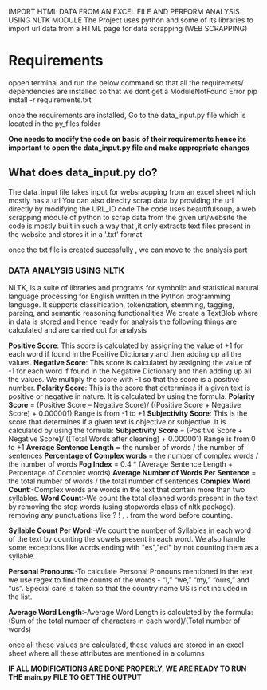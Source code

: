 <h>IMPORT HTML DATA FROM AN EXCEL FILE AND PERFORM ANALYSIS USING NLTK MODULE</h>
The Project uses python and some of its libraries to import url data from a HTML page for data scrapping (WEB SCRAPPING)

<h1>Requirements</h1>
opoen terminal and run the below command so that all the requiremets/ dependencies are installed so that we dont get a ModuleNotFound Error
pip install -r requirements.txt

once the requirements are installed, Go to the data_input.py file which is located in the py_files folder 

**One needs to modify the code on basis of their requirements hence its important to open the data_input.py file and make appropriate changes**


<h2>What does data_input.py do?</h2>
The data_input file takes input for websracpping from an excel sheet which mostly has a url 
You can also direclty scrap data by providing the url directly by modifying the URL_ID code
The code uses beautifulsoup, a web scrapping module of python to scrap data from the given url/website 
the code is mostly built in such a way that ,it only extracts text files present in the website and stores it in a '.txt' format

once the txt file is created sucessfully , we can move to the analysis part

<h3>DATA ANALYSIS USING NLTK</h3>
NLTK, is a suite of libraries and programs for symbolic and statistical natural language processing for English written in the Python programming language. It supports classification, tokenization, stemming, tagging, parsing, and semantic reasoning functionalities
We create a TextBlob where in data is stored and hence ready for analysis 
the following things are calculated and are carried out for analysis


**Positive Score**: This score is calculated by assigning the value of +1 for each word if found in the Positive Dictionary and then adding up all the values.
**Negative Score**: This score is calculated by assigning the value of -1 for each word if found in the Negative Dictionary and then adding up all the values. We multiply the score with -1 so that the score is a positive number.
**Polarity Score**: This is the score that determines if a given text is positive or negative in nature. It is calculated by using the formula: 
**Polarity Score** = (Positive Score – Negative Score)/ ((Positive Score + Negative Score) + 0.000001)
Range is from -1 to +1
**Subjectivity Score**: This is the score that determines if a given text is objective or subjective. It is calculated by using the formula: 
**Subjectivity Score** = (Positive Score + Negative Score)/ ((Total Words after cleaning) + 0.000001)
Range is from 0 to +1
**Average Sentence Length** = the number of words / the number of sentences
**Percentage of Complex words** = the number of complex words / the number of words 
**Fog Index** = 0.4 * (Average Sentence Length + Percentage of Complex words)
**Average Number of Words Per Sentence** = the total number of words / the total number of sentences
**Complex Word Count**:-Complex words are words in the text that contain more than two syllables.
**Word Count**:-We count the total cleaned words present in the text by removing the stop words (using stopwords class of nltk package).
removing any punctuations like ? ! , . from the word before counting.

**Syllable Count Per Word**:-We count the number of Syllables in each word of the text by counting the vowels present in each word. We also handle some exceptions like words ending with "es","ed" by not counting them as a syllable.

**Personal Pronouns**:-To calculate Personal Pronouns mentioned in the text, we use regex to find the counts of the words - “I,” “we,” “my,” “ours,” and “us”. Special care is taken so that the country name US is not included in the list.

**Average Word Length**:-Average Word Length is calculated by the formula:
(Sum of the total number of characters in each word)/(Total number of words)

once all these values are calculated, these values are stored in an excel sheet where all these attributes are mentioned in a columns 


**IF ALL MODIFICATIONS ARE DONE PROPERLY, WE ARE READY TO RUN THE  main.py FILE TO GET THE OUTPUT**



